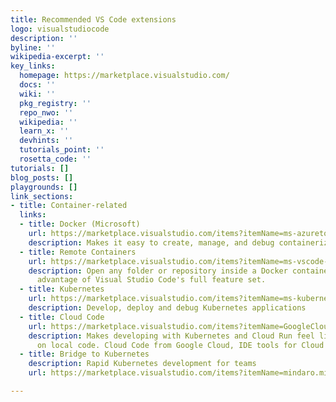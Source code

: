 ```yaml
---
title: Recommended VS Code extensions
logo: visualstudiocode
description: ''
byline: ''
wikipedia-excerpt: ''
key_links:
  homepage: https://marketplace.visualstudio.com/
  docs: ''
  wiki: ''
  pkg_registry: ''
  repo_nwo: ''
  wikipedia: ''
  learn_x: ''
  devhints: ''
  tutorials_point: ''
  rosetta_code: ''
tutorials: []
blog_posts: []
playgrounds: []
link_sections:
- title: Container-related
  links:
  - title: Docker (Microsoft)
    url: https://marketplace.visualstudio.com/items?itemName=ms-azuretools.vscode-docker
    description: Makes it easy to create, manage, and debug containerized applications.
  - title: Remote Containers
    url: https://marketplace.visualstudio.com/items?itemName=ms-vscode-remote.remote-containers
    description: Open any folder or repository inside a Docker container and take
      advantage of Visual Studio Code's full feature set.
  - title: Kubernetes
    url: https://marketplace.visualstudio.com/items?itemName=ms-kubernetes-tools.vscode-kubernetes-tools
    description: Develop, deploy and debug Kubernetes applications
  - title: Cloud Code
    url: https://marketplace.visualstudio.com/items?itemName=GoogleCloudTools.cloudcode
    description: Makes developing with Kubernetes and Cloud Run feel like working
      on local code. Cloud Code from Google Cloud, IDE tools for Cloud Native development.
  - title: Bridge to Kubernetes
    description: Rapid Kubernetes development for teams
    url: https://marketplace.visualstudio.com/items?itemName=mindaro.mindaro

---
```

